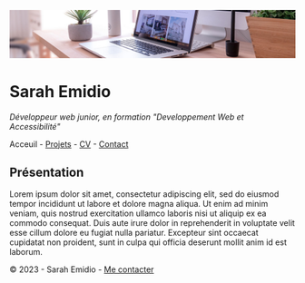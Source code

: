 ![bureau](bureau.jpg)

# Sarah Emidio

*Développeur web junior, en formation "Developpement Web et Accessibilité"*

Acceuil - [Projets](Projets.md) - [CV](CV.md) - [Contact](Contact.md) 

## Présentation

Lorem ipsum dolor sit amet, consectetur adipiscing elit, sed do eiusmod tempor incididunt ut labore et dolore magna aliqua. Ut enim ad minim veniam, quis nostrud exercitation ullamco laboris nisi ut aliquip ex ea commodo consequat. Duis aute irure dolor in reprehenderit in voluptate velit esse cillum dolore eu fugiat nulla pariatur. Excepteur sint occaecat cupidatat non proident, sunt in culpa qui officia deserunt mollit anim id est laborum.


© 2023 - Sarah Emidio - [Me contacter](Contact.md) 